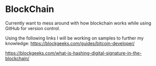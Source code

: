 # BlockChain
Currently want to mess around with how blockchain works while using GitHub for version control.

Using the following links I will be working on samples to further my knowledge:
https://blockgeeks.com/guides/bitcoin-developer/

https://blockgeeks.com/what-is-hashing-digital-signature-in-the-blockchain/
